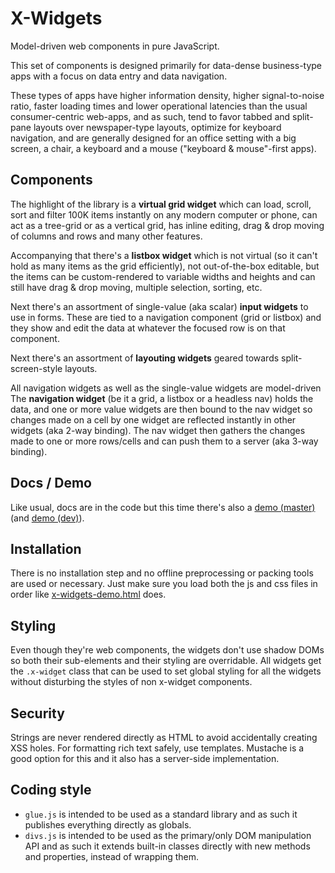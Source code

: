 
# X-Widgets

Model-driven web components in pure JavaScript.

This set of components is designed primarily for data-dense business-type
apps with a focus on data entry and data navigation.

These types of apps have higher information density, higher signal-to-noise
ratio, faster loading times and lower operational latencies than the usual
consumer-centric web-apps, and as such, tend to favor tabbed and split-pane
layouts over newspaper-type layouts, optimize for keyboard navigation,
and are generally designed for an office setting with a big screen, a chair,
a keyboard and a mouse ("keyboard & mouse"-first apps).

## Components

The highlight of the library is a **virtual grid widget** which can load,
scroll, sort and filter 100K items instantly on any modern computer or phone,
can act as a tree-grid or as a vertical grid, has inline editing, drag & drop
moving of columns and rows and many other features.

Accompanying that there's a **listbox widget** which is not virtual (so it
can't hold as many items as the grid efficiently), not out-of-the-box editable,
but the items can be custom-rendered to variable widths and heights and can
still have drag & drop moving, multiple selection, sorting, etc.

Next there's an assortment of single-value (aka scalar) **input widgets** to
use in forms. These are tied to a navigation component (grid or listbox) and
they show and edit the data at whatever the focused row is on that component.

Next there's an assortment of **layouting widgets** geared towards
split-screen-style layouts.

All navigation widgets as well as the single-value widgets are model-driven
The **navigation widget** (be it a grid, a listbox or a headless nav) holds
the data, and one or more value widgets are then bound to the nav widget so
changes made on a cell by one widget are reflected instantly in other widgets
(aka 2-way binding). The nav widget then gathers the changes made to one
or more rows/cells and can push them to a server (aka 3-way binding).

## Docs / Demo

Like usual, docs are in the code but this time there's also a [demo (master)]
(and [demo (dev)]).

[demo (master)]: https://raw.githack.com/allegory-software/allegory-sdk/master/www/x-widgets-demo.html
[demo (dev)]:    https://raw.githack.com/allegory-software/allegory-sdk/dev/www/x-widgets-demo.html

## Installation

There is no installation step and no offline preprocessing or packing tools
are used or necessary. Just make sure you load both the js and css files
in order like [x-widgets-demo.html] does.

[x-widgets-demo.html]: https://github.com/allegory-software/allegory-sdk/tree/dev/www/x-widgets-demo.html

## Styling

Even though they're web components, the widgets don't use shadow DOMs so
both their sub-elements and their styling are overridable. All widgets
get the `.x-widget` class that can be used to set global styling for all
the widgets without disturbing the styles of non x-widget components.

## Security

Strings are never rendered directly as HTML to avoid accidentally creating
XSS holes. For formatting rich text safely, use templates. Mustache is a good
option for this and it also has a server-side implementation.

## Coding style

* `glue.js` is intended to be used as a standard library and as such it
publishes everything directly as globals.
* `divs.js` is intended to be used as the primary/only DOM manipulation API
and as such it extends built-in classes directly with new methods and
properties, instead of wrapping them.

